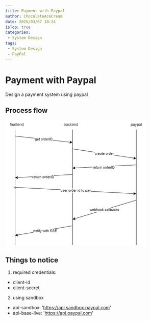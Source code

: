 ```yaml
---
title: Payment with Paypal
author: ChocolateAceCream
date: 2025/03/07 10:24
isTop: true
categories:
 - System Design
tags:
 - System Design
 - PayPal
---
```


# Payment with Paypal <Badge text="System" type="warning" />
Design a payment system using paypal

## Process flow
![regression_testing.png](../../../public/img/2025/03/07/paypal.drawio.png)

## Things to notice
1. required credentials:
- client-id
- client-secret
2. using sandbox
- api-sandbox: 'https://api.sandbox.paypal.com'
- api-base-live: 'https://api.paypal.com'
